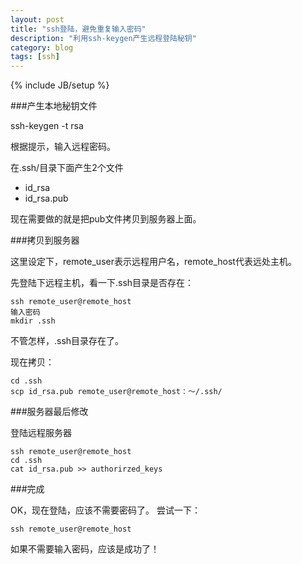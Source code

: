 ```yaml
---
layout: post
title: "ssh登陆，避免重复输入密码"
description: "利用ssh-keygen产生远程登陆秘钥"
category: blog 
tags: [ssh]
---
```

{% include JB/setup %}

###产生本地秘钥文件

ssh-keygen -t rsa

根据提示，输入远程密码。

在.ssh/目录下面产生2个文件

+ id_rsa
+ id_rsa.pub

现在需要做的就是把pub文件拷贝到服务器上面。

###拷贝到服务器

这里设定下，remote_user表示远程用户名，remote_host代表远处主机。

先登陆下远程主机，看一下.ssh目录是否存在：
    
    ssh remote_user@remote_host
    输入密码
    mkdir .ssh
    
不管怎样，.ssh目录存在了。

现在拷贝：

    cd .ssh
    scp id_rsa.pub remote_user@remote_host：～/.ssh/
    
###服务器最后修改

登陆远程服务器

    ssh remote_user@remote_host
    cd .ssh    
    cat id_rsa.pub >> authorirzed_keys
    
###完成

OK，现在登陆，应该不需要密码了。
尝试一下：

    ssh remote_user@remote_host
    
如果不需要输入密码，应该是成功了！
